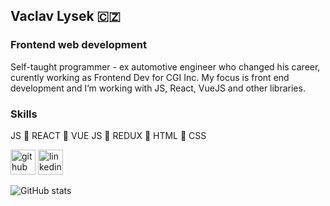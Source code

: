 ## Vaclav Lysek :czech_republic:
### Frontend web development

Self-taught programmer - ex automotive engineer who changed his career, curently working as Frontend Dev for CGI Inc.
My focus is front end development and I’m working with JS, React, VueJS and other libraries.

### Skills
JS :small_orange_diamond: REACT :small_orange_diamond: VUE JS :small_orange_diamond: REDUX :small_orange_diamond: HTML :small_orange_diamond: CSS

[<img src='https://cdn.jsdelivr.net/npm/simple-icons@3.0.1/icons/github.svg' alt='github' height='40'>](https://github.com/vencalysek)  [<img src='https://cdn.jsdelivr.net/npm/simple-icons@3.0.1/icons/linkedin.svg' alt='linkedin' height='40'>](https://www.linkedin.com/in/vaclav-lysek-708b74131/)  

![GitHub stats](https://github-readme-stats.vercel.app/api?username=vencalysek&show_icons=true&count_private=true)  
